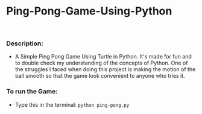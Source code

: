 # Ping-Pong-Game-Using-Python
<br>

### Description:
- A Simple Ping Pong Game Using Turtle in Python. It's made for fun and to double check my understanding of the concepts of Python. One of the struggles I faced when doing this project is making the motion of the ball smooth so that the game look convenient to anyone who tries it.

### To run the Game:
- Type this in the terminal: `python ping-pong.py`
